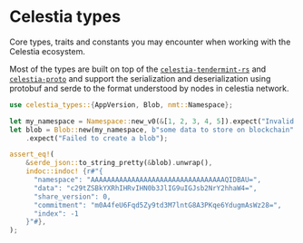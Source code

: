 # Celestia types

Core types, traits and constants you may encounter when working with the Celestia ecosystem.

Most of the types are built on top of the [`celestia-tendermint-rs`](https://github.com/eigerco/celestia-tendermint-rs)
and [`celestia-proto`](https://github.com/eigerco/lumina/proto) and support the serialization and deserialization using
protobuf and serde to the format understood by nodes in celestia network.

```rust
use celestia_types::{AppVersion, Blob, nmt::Namespace};

let my_namespace = Namespace::new_v0(&[1, 2, 3, 4, 5]).expect("Invalid namespace");
let blob = Blob::new(my_namespace, b"some data to store on blockchain".to_vec(), AppVersion::V1)
    .expect("Failed to create a blob");

assert_eq!(
    &serde_json::to_string_pretty(&blob).unwrap(), 
    indoc::indoc! {r#"{
      "namespace": "AAAAAAAAAAAAAAAAAAAAAAAAAAAAAAAAAQIDBAU=",
      "data": "c29tZSBkYXRhIHRvIHN0b3JlIG9uIGJsb2NrY2hhaW4=",
      "share_version": 0,
      "commitment": "m0A4feU6Fqd5Zy9td3M7lntG8A3PKqe6YdugmAsWz28=",
      "index": -1
    }"#},
);
```
